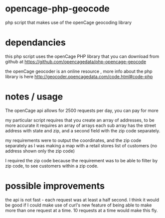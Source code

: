 # opencage-php-geocode
php script that makes use of the openCage geocoding library

# dependancies
this php script uses the openCage PHP library that you can download from github at
https://github.com/opencagedata/php-opencage-geocode

the openCage geocoder is an online resource , more info about the php library is here
http://geocoder.opencagedata.com/code.html#code-php 

# notes / usage
The openCage api allows for 2500 requests per day, you can pay for more 

my particular script requires that you create an array of addresses, to be more accurate it requires an array of arrays each sub array has the street address with state and zip, and a second field with the zip code separately.

my requirements were to output the coordinates, and the zip code separately as I was making a map with a retail stores list of customers (no address shown only the zip code)

I required the zip code because the requirement was to be able to filter by zip code, to see customers within a zip code.

# possible improvements

the api is not fast - each request was at least a half second.
I think it would be good if I could make use of curl's new feature of being able to make more than one request at a time.
10 requests at a time would make this fly.


